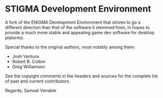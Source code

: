 # STIGMA Development Environment

A fork of the ENIGMA Development Environment that strives to go a different direction than that of the software it stemmed from, in hopes to provide a much more stable and appealing game dev software for desktop platorms.

Special thanks to the original authors, most notably among them:

- Josh Ventura
- Robert B. Colton
- Greg Williamson

See the copyight comments in the headers and sources for the complete list of past and current contributors.

Regards,
Samuel Venable
